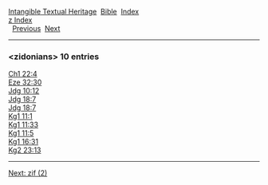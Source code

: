 [Intangible Textual Heritage](../../index)  [Bible](../index) 
[Index](index)   
[z Index](_z_)  
  [Previous](c12802)  [Next](c12804) 

------------------------------------------------------------------------

### &lt;zidonians&gt; 10 entries

[Ch1 22:4](../kjv/ch1022.htm#004)  
[Eze 32:30](../kjv/eze032.htm#030)  
[Jdg 10:12](../kjv/jdg010.htm#012)  
[Jdg 18:7](../kjv/jdg018.htm#007)  
[Jdg 18:7](../kjv/jdg018.htm#007)  
[Kg1 11:1](../kjv/kg1011.htm#001)  
[Kg1 11:33](../kjv/kg1011.htm#033)  
[Kg1 11:5](../kjv/kg1011.htm#005)  
[Kg1 16:31](../kjv/kg1016.htm#031)  
[Kg2 23:13](../kjv/kg2023.htm#013)  

------------------------------------------------------------------------

[Next: zif (2)](c12804)
